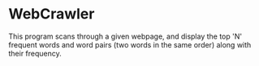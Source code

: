 # WebCrawler
This program scans through a given webpage,  and display the top 'N' frequent words and word pairs (two words in the same order) along with their frequency.
